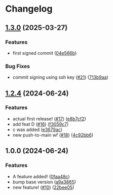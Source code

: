 # Changelog

## [1.3.0](https://github.com/omgNoes/ghaCrashCourse/compare/v1.2.4...v1.3.0) (2025-03-27)


### Features

* first signed commit ([04e566b](https://github.com/omgNoes/ghaCrashCourse/commit/04e566b6f63c9cea70537bb5939afd5376a77cdd))


### Bug Fixes

* commit signing using ssh key ([#21](https://github.com/omgNoes/ghaCrashCourse/issues/21)) ([713b9aa](https://github.com/omgNoes/ghaCrashCourse/commit/713b9aa2dafe3e7722f01a563bc854a9d38b0690))

## [1.2.4](https://github.com/omgNoes/ghaCrashCourse/compare/v1.0.0...v1.2.4) (2024-06-24)


### Features

* actual first release! ([#17](https://github.com/omgNoes/ghaCrashCourse/issues/17)) ([e8b7cf2](https://github.com/omgNoes/ghaCrashCourse/commit/e8b7cf28c637aac47b3c3923736d525e470177f6))
* add feat D ([#16](https://github.com/omgNoes/ghaCrashCourse/issues/16)) ([f3059c7](https://github.com/omgNoes/ghaCrashCourse/commit/f3059c738b2cd8e0f769de24a05005f37817207c))
* c was added ([e3679ac](https://github.com/omgNoes/ghaCrashCourse/commit/e3679ac26adb71dfd2521bc8073c29ace20ae6d0))
* new push-to-main wf ([#18](https://github.com/omgNoes/ghaCrashCourse/issues/18)) ([4c92bb6](https://github.com/omgNoes/ghaCrashCourse/commit/4c92bb68a8008db9028f97dd2f523af10ec7d3c9))

## 1.0.0 (2024-06-24)


### Features

* A feature added! ([0faa48c](https://github.com/omgNoes/ghaCrashCourse/commit/0faa48c914e000ff31c4285be356ce2bc5692c37))
* bump base version ([a9a3865](https://github.com/omgNoes/ghaCrashCourse/commit/a9a386555710750299e5445ba9f04f697255ace2))
* new feature! ([#10](https://github.com/omgNoes/ghaCrashCourse/issues/10)) ([22bee05](https://github.com/omgNoes/ghaCrashCourse/commit/22bee05ab0e5ae1937e6d9ecc5a2fcd8d4b42422))
